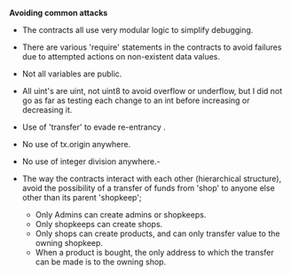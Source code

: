 **Avoiding common attacks**



- The contracts all use very modular logic to simplify 
debugging.

- There are various 'require' statements in the contracts to avoid failures due to attempted actions on non-existent data values.

- Not all variables are public.

- All uint's are uint, not uint8 to avoid overflow or underflow, but I did not go as far as testing each change to an int before increasing or decreasing it. 

- Use of 'transfer' to evade re-entrancy .

- No use of tx.origin anywhere.

- No use of integer division anywhere.- 

- The way the contracts interact with each other (hierarchical structure), avoid the possibility of a transfer of funds from 'shop' to anyone else other than its parent 'shopkeep';
	- Only Admins can create admins or shopkeeps.
	- Only shopkeeps can create shops.
	- Only shops can create products, and can only transfer value to the owning shopkeep.
	- When a product is bought, the only address to which the transfer can be made is to the owning shop.










